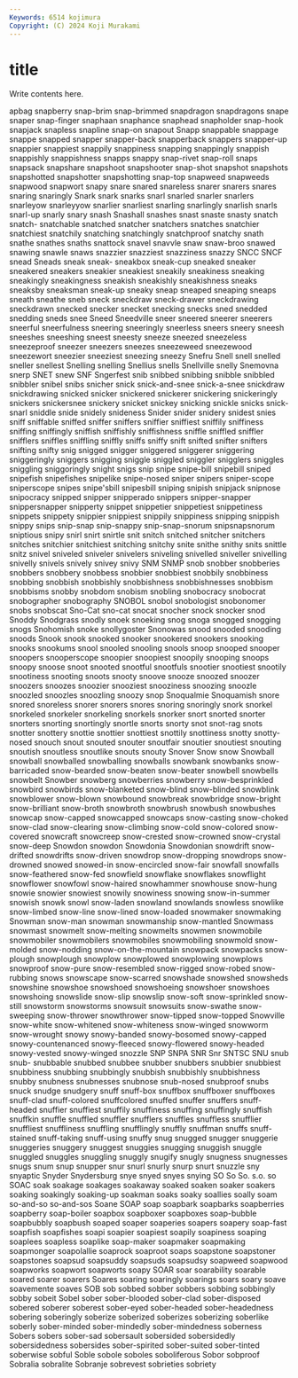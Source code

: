 ```yaml
---
Keywords: 6514 kojimura
Copyright: (C) 2024 Koji Murakami
---
```


# title

Write contents here.



apbag snapberry snap-brim
snap-brimmed snapdragon snapdragons snape snaper snap-finger snaphaan snaphance snaphead snapholder
snap-hook snapjack snapless snapline snap-on snapout Snapp snappable snappage snappe
snapped snapper snapper-back snapperback snappers snapper-up snappier snappiest snappily snappiness
snapping snappingly snappish snappishly snappishness snapps snappy snap-rivet snap-roll snaps
snapsack snapshare snapshoot snapshooter snap-shot snapshot snapshots snapshotted snapshotter snapshotting
snap-top snapweed snapweeds snapwood snapwort snapy snare snared snareless snarer
snarers snares snaring snaringly Snark snark snarks snarl snarled snarler
snarlers snarleyow snarleyyow snarlier snarliest snarling snarlingly snarlish snarls snarl-up
snarly snary snash Snashall snashes snast snaste snasty snatch snatch-
snatchable snatched snatcher snatchers snatches snatchier snatchiest snatchily snatching snatchingly
snatchproof snatchy snath snathe snathes snaths snattock snavel snavvle snaw
snaw-broo snawed snawing snawle snaws snazzier snazziest snazziness snazzy SNCC
SNCF snead Sneads sneak sneak- sneakbox sneak-cup sneaked sneaker sneakered
sneakers sneakier sneakiest sneakily sneakiness sneaking sneakingly sneakingness sneakish sneakishly
sneakishness sneaks sneaksby sneaksman sneak-up sneaky sneap sneaped sneaping sneaps
sneath sneathe sneb sneck sneckdraw sneck-drawer sneckdrawing sneckdrawn snecked snecker
snecket snecking snecks sned snedded snedding sneds snee Sneed Sneedville
sneer sneered sneerer sneerers sneerful sneerfulness sneering sneeringly sneerless sneers
sneery sneesh sneeshes sneeshing sneest sneesty sneeze sneezed sneezeless sneezeproof
sneezer sneezers sneezes sneezeweed sneezewood sneezewort sneezier sneeziest sneezing sneezy
Snefru Snell snell snelled sneller snellest Snelling snelling Snellius snells
Snellville snelly Snemovna snerp SNET snew SNF Sngerfest snib snibbed
snibbing snibble snibbled snibbler snibel snibs snicher snick snick-and-snee snick-a-snee
snickdraw snickdrawing snicked snicker snickered snickerer snickering snickeringly snickers snickersnee
snickery snicket snickey snicking snickle snicks snick-snarl sniddle snide snidely
snideness Snider snider snidery snidest snies sniff sniffable sniffed sniffer
sniffers sniffier sniffiest sniffily sniffiness sniffing sniffingly sniffish sniffishly sniffishness
sniffle sniffled sniffler snifflers sniffles sniffling sniffly sniffs sniffy snift
snifted snifter snifters snifting snifty snig snigged snigger sniggered sniggerer
sniggering sniggeringly sniggers snigging sniggle sniggled sniggler snigglers sniggles sniggling
sniggoringly snight snigs snip snipe snipe-bill snipebill sniped snipefish snipefishes
snipelike snipe-nosed sniper snipers sniper-scope sniperscope snipes snipe'sbill snipesbill sniping
snipish snipjack snipnose snipocracy snipped snipper snipperado snippers snipper-snapper snippersnapper
snipperty snippet snippetier snippetiest snippetiness snippets snippety snippier snippiest snippily
snippiness snipping snippish snippy snips snip-snap snip-snappy snip-snap-snorum snipsnapsnorum sniptious
snipy snirl snirt snirtle snit snitch snitched snitcher snitchers snitches
snitchier snitchiest snitching snitchy snite snithe snithy snits snittle snitz
snivel sniveled sniveler snivelers sniveling snivelled sniveller snivelling snivelly snivels
snively snivey snivy SNM SNMP snob snobber snobberies snobbers snobbery
snobbess snobbier snobbiest snobbily snobbiness snobbing snobbish snobbishly snobbishness snobbishnesses
snobbism snobbisms snobby snobdom snobism snobling snobocracy snobocrat snobographer snobography
SNOBOL snobol snobologist snobonomer snobs snobscat Sno-Cat sno-cat snocat snocher
snock snocker snod Snoddy Snodgrass snodly snoek snoeking snog snoga
snogged snogging snogs Snohomish snoke snollygoster Snonowas snood snooded snooding
snoods Snook snook snooked snooker snookered snookers snooking snooks snookums
snool snooled snooling snools snoop snooped snooper snoopers snooperscope snoopier
snoopiest snoopily snooping snoops snoopy snoose snoot snooted snootful snootfuls
snootier snootiest snootily snootiness snooting snoots snooty snoove snooze snoozed
snoozer snoozers snoozes snoozier snooziest snooziness snoozing snoozle snoozled snoozles
snoozling snoozy snop Snoqualmie Snoquamish snore snored snoreless snorer snorers
snores snoring snoringly snork snorkel snorkeled snorkeler snorkeling snorkels snorker
snort snorted snorter snorters snorting snortingly snortle snorts snorty snot
snot-rag snots snotter snottery snottie snottier snottiest snottily snottiness snotty
snotty-nosed snouch snout snouted snouter snoutfair snoutier snoutiest snouting snoutish
snoutless snoutlike snouts snouty Snover Snow snow Snowball snowball snowballed
snowballing snowballs snowbank snowbanks snow-barricaded snow-bearded snow-beaten snow-beater snowbell snowbells
snowbelt Snowber snowberg snowberries snowberry snow-besprinkled snowbird snowbirds snow-blanketed snow-blind
snow-blinded snowblink snowblower snow-blown snowbound snowbreak snowbridge snow-bright snow-brilliant snow-broth
snowbroth snowbrush snowbush snowbushes snowcap snow-capped snowcapped snowcaps snow-casting snow-choked
snow-clad snow-clearing snow-climbing snow-cold snow-colored snow-covered snowcraft snowcreep snow-crested snow-crowned
snow-crystal snow-deep Snowdon snowdon Snowdonia Snowdonian snowdrift snow-drifted snowdrifts snow-driven
snowdrop snow-dropping snowdrops snow-drowned snowed snowed-in snow-encircled snow-fair snowfall snowfalls
snow-feathered snow-fed snowfield snowflake snowflakes snowflight snowflower snowfowl snow-haired snowhammer
snowhouse snow-hung snowie snowier snowiest snowily snowiness snowing snow-in-summer snowish
snowk snowl snow-laden snowland snowlands snowless snowlike snow-limbed snow-line snow-lined
snow-loaded snowmaker snowmaking Snowman snow-man snowman snowmanship snow-mantled Snowmass snowmast
snowmelt snow-melting snowmelts snowmen snowmobile snowmobiler snowmobilers snowmobiles snowmobiling snowmold
snow-molded snow-nodding snow-on-the-mountain snowpack snowpacks snow-plough snowplough snowplow snowplowed snowplowing
snowplows snowproof snow-pure snow-resembled snow-rigged snow-robed snow-rubbing snows snowscape snow-scarred
snowshade snowshed snowsheds snowshine snowshoe snowshoed snowshoeing snowshoer snowshoes snowshoing
snowslide snow-slip snowslip snow-soft snow-sprinkled snow-still snowstorm snowstorms snowsuit snowsuits
snow-swathe snow-sweeping snow-thrower snowthrower snow-tipped snow-topped Snowville snow-white snow-whitened snow-whiteness
snow-winged snowworm snow-wrought snowy snowy-banded snowy-bosomed snowy-capped snowy-countenanced snowy-fleeced snowy-flowered
snowy-headed snowy-vested snowy-winged snozzle SNP SNPA SNR Snr SNTSC SNU
snub snub- snubbable snubbed snubbee snubber snubbers snubbier snubbiest snubbiness
snubbing snubbingly snubbish snubbishly snubbishness snubby snubness snubnesses snubnose snub-nosed
snubproof snubs snuck snudge snudgery snuff snuff-box snuffbox snuffboxer snuffboxes
snuff-clad snuff-colored snuffcolored snuffed snuffer snuffers snuff-headed snuffier snuffiest snuffily
snuffiness snuffing snuffingly snuffish snuffkin snuffle snuffled snuffler snufflers snuffles
snuffless snufflier snuffliest snuffliness snuffling snufflingly snuffly snuffman snuffs snuff-stained
snuff-taking snuff-using snuffy snug snugged snugger snuggerie snuggeries snuggery snuggest
snuggies snugging snuggish snuggle snuggled snuggles snuggling snuggly snugify snugly
snugness snugnesses snugs snum snup snupper snur snurl snurly snurp
snurt snuzzle sny snyaptic Snyder Snydersburg snye snyed snyes snying
SO So So. s.o. so SOAC soak soakage soakages soakaway
soaked soaken soaker soakers soaking soakingly soaking-up soakman soaks soaky
soallies soally soam so-and-so so-and-sos Soane SOAP soap soapbark soapbarks
soapberries soapberry soap-boiler soapbox soapboxer soapboxes soap-bubble soapbubbly soapbush soaped
soaper soaperies soapers soapery soap-fast soapfish soapfishes soapi soapier soapiest
soapily soapiness soaping soaplees soapless soaplike soap-maker soapmaker soapmaking soapmonger
soapolallie soaprock soaproot soaps soapstone soapstoner soapstones soapsud soapsuddy soapsuds
soapsudsy soapweed soapwood soapworks soapwort soapworts soapy SOAR soar soarability
soarable soared soarer soarers Soares soaring soaringly soarings soars soary
soave soavemente soaves SOB sob sobbed sobber sobbers sobbing sobbingly
sobby sobeit Sobel sober sober-blooded sober-clad sober-disposed sobered soberer soberest
sober-eyed sober-headed sober-headedness sobering soberingly soberize soberized soberizes soberizing soberlike
soberly sober-minded sober-mindedly sober-mindedness soberness Sobers sobers sober-sad sobersault sobersided
sobersidedly sobersidedness sobersides sober-spirited sober-suited sober-tinted soberwise sobful Soble sobole
soboles soboliferous Sobor sobproof Sobralia sobralite Sobranje sobrevest sobrieties sobriety
